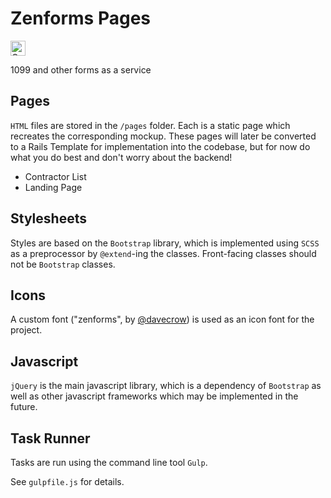 # Zenforms Pages

<a href="https://assembly.com/zenforms/bounties"><img src="http://badger.asm.co/zenforms/badges/tasks.svg" height="24px" alt="Open Tasks" /></a>

1099 and other forms as a service

## Pages

```HTML``` files are stored in the ```/pages``` folder. Each is a static page which recreates the corresponding mockup. These pages will later be converted to a Rails Template for implementation into the codebase, but for now do what you do best and don't worry about the backend!

- Contractor List
- Landing Page

## Stylesheets

Styles are based on the ```Bootstrap``` library, which is implemented using ```SCSS``` as a preprocessor by ```@extend```-ing the classes.
Front-facing classes should not be ```Bootstrap``` classes.

## Icons

A custom font ("zenforms", by [@davecrow](https://assembly.com/users/davecrow)) is used as an icon font for the project.

## Javascript

```jQuery``` is the main javascript library, which is a dependency of ```Bootstrap``` as well as other javascript frameworks which may be implemented in the future.

## Task Runner

Tasks are run using the command line tool ```Gulp```.

See ```gulpfile.js``` for  details.
